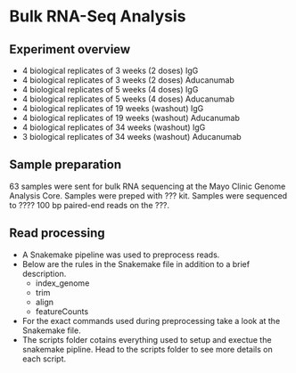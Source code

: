 # Bulk RNA-Seq Analysis
## Experiment overview
- 4 biological replicates of 3 weeks (2 doses) IgG
- 4 biological replicates of 3 weeks (2 doses) Aducanumab
- 4 biological replicates of 5 weeks (4 doses) IgG
- 4 biological replicates of 5 weeks (4 doses) Aducanumab
- 4 biological replicates of 19 weeks (washout) IgG
- 4 biological replicates of 19 weeks (washout) Aducanumab
- 4 biological replicates of 34 weeks (washout) IgG
- 3 biological replicates of 34 weeks (washout) Aducanumab
## Sample preparation
63 samples were sent for bulk RNA sequencing at the Mayo Clinic Genome Analysis Core. Samples were preped with ??? kit. Samples were sequenced to ???? 100 bp paired-end reads on the  ???.
## Read processing
- A Snakemake pipeline was used to preprocess reads.
- Below are the rules in the Snakemake file in addition to a brief description.
  - index_genome
  - trim
  - align
  - featureCounts
- For the exact commands used during preprocessing take a look at the Snakemake file. 
- The scripts folder cotains everything used to setup and exectue the snakemake pipline. Head to the scripts folder to see more details on each script.
